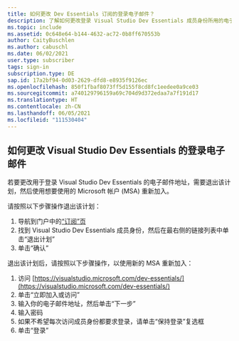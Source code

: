```yaml
---
title: 如何更改 Dev Essentials 订阅的登录电子邮件？
description: 了解如何更改登录 Visual Studio Dev Essentials 成员身份所用的电子邮件地址
ms.topic: include
ms.assetid: 0c648e64-b144-4632-ac72-0b8ff670553b
author: CaityBuschlen
ms.author: cabuschl
ms.date: 06/02/2021
user.type: subscriber
tags: sign-in
subscription.type: DE
sap.id: 17a2bf94-0d03-2629-dfd8-e8935f9126ec
ms.openlocfilehash: 850f1fbaf8073ff5d155f8cd8fc1eedee0a9ce03
ms.sourcegitcommit: a740129796159a69c704d9d372edaa7a7f191d17
ms.translationtype: HT
ms.contentlocale: zh-CN
ms.lasthandoff: 06/05/2021
ms.locfileid: "111530404"
---
```

## <a name="how-to-change-your-sign-in-email-for-visual-studio-dev-essentials"></a>如何更改 Visual Studio Dev Essentials 的登录电子邮件

若要更改用于登录 Visual Studio Dev Essentials 的电子邮件地址，需要退出该计划，然后使用想要使用的 Microsoft 帐户 (MSA) 重新加入。 

请按照以下步骤操作退出该计划：
1. 导航到门户中的[“订阅”页](https://my.visualstudio.com/subscriptions) 
2. 找到 Visual Studio Dev Essentials 成员身份，然后在最右侧的链接列表中单击“退出计划”
3. 单击“确认”

退出该计划后，请按照以下步骤操作，以使用新的 MSA 重新加入：
1. 访问 [https://visualstudio.microsoft.com/dev-essentials/](https://visualstudio.microsoft.com/dev-essentials/)
0. 单击“立即加入或访问”
0. 输入你的电子邮件地址，然后单击“下一步”
0. 输入密码
0. 如果不希望每次访问成员身份都要求登录，请单击“保持登录”复选框
0. 单击“登录” 
